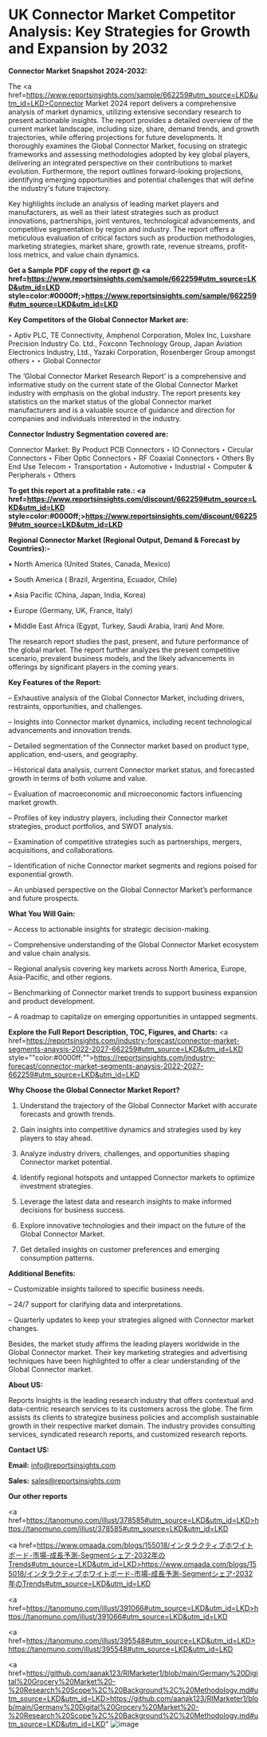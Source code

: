 # UK Connector Market Competitor Analysis: Key Strategies for Growth and Expansion by 2032

<strong>Connector Market Snapshot 2024-2032:</strong>

The <a href=https://www.reportsinsights.com/sample/662259#utm_source=LKD&utm_id=LKD>Connector Market 2024 report</a> delivers a comprehensive analysis of market dynamics, utilizing extensive secondary research to present actionable insights. The report provides a detailed overview of the current market landscape, including size, share, demand trends, and growth trajectories, while offering projections for future developments. It thoroughly examines the Global Connector Market, focusing on strategic frameworks and assessing methodologies adopted by key global players, delivering an integrated perspective on their contributions to market evolution. Furthermore, the report outlines forward-looking projections, identifying emerging opportunities and potential challenges that will define the industry's future trajectory.

Key highlights include an analysis of leading market players and manufacturers, as well as their latest strategies such as product innovations, partnerships, joint ventures, technological advancements, and competitive segmentation by region and industry. The report offers a meticulous evaluation of critical factors such as production methodologies, marketing strategies, market share, growth rate, revenue streams, profit-loss metrics, and value chain dynamics.

<strong>Get a Sample PDF copy of the report @ <a href=https://www.reportsinsights.com/sample/662259#utm_source=LKD&utm_id=LKD style=color:#0000ff;>https://www.reportsinsights.com/sample/662259#utm_source=LKD&utm_id=LKD</a></strong>

<strong>Key Competitors of the Global Connector Market are:</strong>

‣ Aptiv PLC, TE Connectivity, Amphenol Corporation, Molex Inc, Luxshare Precision Industry Co. Ltd., Foxconn Technology Group, Japan Aviation Electronics Industry, Ltd., Yazaki Corporation, Rosenberger Group amongst others
‣ 
‣ Global Connector

The ‘Global Connector Market Research Report’ is a comprehensive and informative study on the current state of the Global Connector Market industry with emphasis on the global industry. The report presents key statistics on the market status of the global Connector market manufacturers and is a valuable source of guidance and direction for companies and individuals interested in the industry.

<strong>Connector Industry Segmentation covered are:</strong>

Connector Market: 
By Product
PCB Connectors
‣ IO Connectors
‣ Circular Connectors
‣ Fiber Optic Connectors
‣ RF Coaxial Connectors
‣ Others
By End Use
Telecom
‣ Transportation
‣ Automotive
‣ Industrial
‣ Computer & Peripherals
‣ Others

<strong>To get this report at a profitable rate.: <a href=https://www.reportsinsights.com/discount/662259#utm_source=LKD&utm_id=LKD style=color:#0000ff;>https://www.reportsinsights.com/discount/662259#utm_source=LKD&utm_id=LKD</a></strong>

<strong>Regional Connector Market (Regional Output, Demand &amp; Forecast by Countries):-</strong>

• North America (United States, Canada, Mexico)

• South America ( Brazil, Argentina, Ecuador, Chile)

• Asia Pacific (China, Japan, India, Korea)

• Europe (Germany, UK, France, Italy)

• Middle East Africa (Egypt, Turkey, Saudi Arabia, Iran) And More.

The research report studies the past, present, and future performance of the global market. The report further analyzes the present competitive scenario, prevalent business models, and the likely advancements in offerings by significant players in the coming years.

<strong>Key Features of the Report:</strong>

– Exhaustive analysis of the Global Connector Market, including drivers, restraints, opportunities, and challenges.

– Insights into Connector market dynamics, including recent technological advancements and innovation trends.

– Detailed segmentation of the Connector market based on product type, application, end-users, and geography.

– Historical data analysis, current Connector market status, and forecasted growth in terms of both volume and value.

– Evaluation of macroeconomic and microeconomic factors influencing market growth.

– Profiles of key industry players, including their Connector market strategies, product portfolios, and SWOT analysis.

– Examination of competitive strategies such as partnerships, mergers, acquisitions, and collaborations.

– Identification of niche Connector market segments and regions poised for exponential growth.

– An unbiased perspective on the Global Connector Market’s performance and future prospects.

<strong>What You Will Gain:</strong>

– Access to actionable insights for strategic decision-making.

– Comprehensive understanding of the Global Connector Market ecosystem and value chain analysis.

– Regional analysis covering key markets across North America, Europe, Asia-Pacific, and other regions.

– Benchmarking of Connector market trends to support business expansion and product development.

– A roadmap to capitalize on emerging opportunities in untapped segments.

<strong>Explore the Full Report Description, TOC, Figures, and Charts:</strong>
<a href=https://reportsinsights.com/industry-forecast/connector-market-segments-anaysis-2022-2027-662259#utm_source=LKD&utm_id=LKD style=""color:#0000ff;"">https://reportsinsights.com/industry-forecast/connector-market-segments-anaysis-2022-2027-662259#utm_source=LKD&utm_id=LKD</a>

<strong>Why Choose the Global Connector Market Report?</strong>

1. Understand the trajectory of the Global Connector Market with accurate forecasts and growth trends.

2. Gain insights into competitive dynamics and strategies used by key players to stay ahead.

3. Analyze industry drivers, challenges, and opportunities shaping Connector market potential.

4. Identify regional hotspots and untapped Connector markets to optimize investment strategies.

5. Leverage the latest data and research insights to make informed decisions for business success.

6. Explore innovative technologies and their impact on the future of the Global Connector Market.

7. Get detailed insights on customer preferences and emerging consumption patterns.

<strong>Additional Benefits:</strong>

– Customizable insights tailored to specific business needs.

– 24/7 support for clarifying data and interpretations.

– Quarterly updates to keep your strategies aligned with Connector market changes.

Besides, the market study affirms the leading players worldwide in the Global Connector market. Their key marketing strategies and advertising techniques have been highlighted to offer a clear understanding of the Global Connector market.

<strong><strong>About US</strong>:</strong>

Reports Insights is the leading research industry that offers contextual and data-centric research services to its customers across the globe. The firm assists its clients to strategize business policies and accomplish sustainable growth in their respective market domain. The industry provides consulting services, syndicated research reports, and customized research reports.

<strong>Contact US:</strong>

<p class=><b>Email:</b> <a href=mailto:info@reportsinsights.com>info@reportsinsights.com</a></p>
<p class=><b>Sales:</b> <a href=mailto:sales@reportsinsights.com>sales@reportsinsights.com</a></p>

<strong>Our other reports</strong>

<a href=https://tanomuno.com/illust/378585#utm_source=LKD&utm_id=LKD>https://tanomuno.com/illust/378585#utm_source=LKD&utm_id=LKD</a>

<a href=https://www.omaada.com/blogs/155018/インタラクティブホワイトボード-市場-成長予測-Segmentシェア-2032年のTrends#utm_source=LKD&utm_id=LKD>https://www.omaada.com/blogs/155018/インタラクティブホワイトボード-市場-成長予測-Segmentシェア-2032年のTrends#utm_source=LKD&utm_id=LKD</a>

<a href=https://tanomuno.com/illust/391066#utm_source=LKD&utm_id=LKD>https://tanomuno.com/illust/391066#utm_source=LKD&utm_id=LKD</a>

<a href=https://tanomuno.com/illust/395548#utm_source=LKD&utm_id=LKD>https://tanomuno.com/illust/395548#utm_source=LKD&utm_id=LKD</a>

<a href=https://github.com/aanak123/RIMarketer1/blob/main/Germany%20Digital%20Grocery%20Market%20-%20Research%20Scope%2C%20Background%2C%20Methodology.md#utm_source=LKD&utm_id=LKD>https://github.com/aanak123/RIMarketer1/blob/main/Germany%20Digital%20Grocery%20Market%20-%20Research%20Scope%2C%20Background%2C%20Methodology.md#utm_source=LKD&utm_id=LKD</a>"
![image](https://github.com/user-attachments/assets/dc1bdc2b-bddf-4c27-91df-5fba6f9cd1de)
